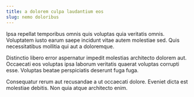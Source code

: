 ```yaml
---
title: a dolorem culpa laudantium eos
slug: nemo doloribus
---
```


Ipsa repellat temporibus omnis quis voluptas quia veritatis omnis. Voluptatem iusto earum saepe incidunt vitae autem molestiae sed. Quis necessitatibus mollitia qui aut a doloremque.

Distinctio libero error aspernatur impedit molestias architecto dolorem aut. Occaecati eos voluptas ipsa laborum veritatis quaerat voluptas corrupti esse. Voluptas beatae perspiciatis deserunt fuga fuga.

Consequatur rerum aut recusandae a ut occaecati dolore. Eveniet dicta est molestiae debitis. Non quia atque architecto enim.
